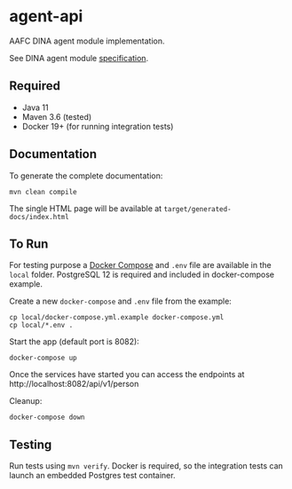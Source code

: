 # agent-api

AAFC DINA agent module implementation.

See DINA agent module [specification](https://dina-web.github.io/agent-specs/).

## Required

* Java 11
* Maven 3.6 (tested)
* Docker 19+ (for running integration tests)

## Documentation

To generate the complete documentation:
```
mvn clean compile
```

The single HTML page will be available at `target/generated-docs/index.html`

## To Run

For testing purpose a [Docker Compose](https://docs.docker.com/compose/) and `.env` file are available in the `local` folder.
PostgreSQL 12 is required and included in docker-compose example.

Create a new `docker-compose` and `.env` file from the example:
```
cp local/docker-compose.yml.example docker-compose.yml
cp local/*.env .
```

Start the app (default port is 8082):
```
docker-compose up
```

Once the services have started you can access the endpoints at http://localhost:8082/api/v1/person

Cleanup:
```
docker-compose down
```

## Testing

Run tests using `mvn verify`. Docker is required, so the integration tests can launch an embedded Postgres test container.
